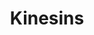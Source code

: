 ---
annotations:
- type: Pathway Ontology
  value: transport pathway
authors:
- MaintBot
- MartijnVanIersel
- Egonw
- ReactomeTeam
- Anwesha
description: Kinesins are a superfamily of  microtubule-based motor proteins that
  have diverse functions in transport of vesicles, organelles and chromosomes, and
  regulate microtubule dynamics. There are 14 families of kinesins, all reprsented
  in humans. A standardized nomenclature was published in 2004 (Lawrence et al.).  View
  original pathway at [http://www.reactome.org/PathwayBrowser/#DIAGRAM=983189 Reactome].
last-edited: 2021-01-25
organisms:
- Homo sapiens
redirect_from:
- /index.php/Pathway:WP1842
- /instance/WP1842
schema-jsonld:
- '@context': https://schema.org/
  '@id': https://wikipathways.github.io/pathways/WP1842.html
  '@type': Dataset
  creator:
    '@type': Organization
    name: WikiPathways
  description: Kinesins are a superfamily of  microtubule-based motor proteins that
    have diverse functions in transport of vesicles, organelles and chromosomes, and
    regulate microtubule dynamics. There are 14 families of kinesins, all reprsented
    in humans. A standardized nomenclature was published in 2004 (Lawrence et al.).  View
    original pathway at [http://www.reactome.org/PathwayBrowser/#DIAGRAM=983189 Reactome].
  keywords:
  - CENP-E dimer
  - KIF15
  - 'KIF19 '
  - KIF9 dimer
  - 'KIF21A '
  - Kinesin-6
  - 'KIF12 '
  - Kinesins:microtubule
  - 'KIF22 '
  - 'KIF2A '
  - RACGAP1
  - Kinesin-5
  - KIF18A
  - 'Chromokinesin dimers '
  - Kinesin-1
  - 'KIF3A '
  - 'KIF27 '
  - 'KIFC1 '
  - 'KIF1C '
  - 'KIF13B '
  - ATP
  - 'KLC4 '
  - 'CENPE '
  - ADP
  - KIF3A
  - 'KIF23 '
  - 'KIF20A '
  - KIF18A dimer
  - 'KIF5C(?-?) '
  - Kinesin-13 monomers
  - 'KIF18B '
  - 'KIF1B '
  - 'KIF6 '
  - Microtubule
  - monomers
  - 'KIF5B '
  - Kinesin-2
  - 'KIF5A '
  - 'Kinesin-4 homodimers '
  - 'KIF4 '
  - homotetramer
  - Kinesins
  - 'KIF11 '
  - 'KIF16B '
  - 'KIF26A '
  - Chromokinesin
  - KIF15 dimer
  - 'RACGAP1 '
  - 'KIF3C '
  - 'KIF21B '
  - KIFC1
  - 'KIFAP3 '
  - Kinesin-3 dimers
  - KIF11
  - 'KLC1 '
  - 'KIF26B '
  - 'KIF5B(1-?) '
  - 'KLC2 '
  - 'KIF20B '
  - 'KIF18A '
  - Kinesin-3 monomers
  - 'KIF2C '
  - 'Microtubule protofilament '
  - 'KIF9 '
  - 'Kinesin-3 dimers '
  - 'KIFC2 '
  - CENPE
  - 'KIF2B '
  - Kinesin-13 dimers
  - chain
  - KLC1,KLC2,KLC3,KLC4
  - 'KIF1A '
  - 'KIF25 '
  - KIFAP3
  - Kinesin-14
  - 'KIF28P '
  - Chromokinesin dimers
  - KIF3A partners
  - KIF9
  - 'Kinesin-13 dimers '
  - 'KLC3 '
  - 'KIF15 '
  - Kinesin-1 heavy
  - Centralspindlin
  - 'KIF3B '
  license: CC0
  name: Kinesins
seo: CreativeWork
title: Kinesins
wpid: WP1842
---